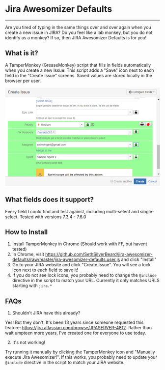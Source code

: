 # Jira Awesomizer Defaults
---------
Are you tired of typing in the same things over and over again when you create a new issue in JIRA?  Do you feel like a lab monkey, but you do not identify as a monkey? If so, then JIRA Awesomizer Defaults is for you!

What is it?
----------------
A TamperMonkey (GreaseMonkey) script that fills in fields automatically when you create a new Issue. This script adds a "Save" icon next to each field in the "Create Issue" screens. Saved values are stored locally in the browser per user. 

![Jira Awesomizer screenshot](img/screenshot.png?raw=true "Screenshot")

What fields does it support?
------------
Every field I could find and test against, including multi-select and single-select. Tested with versions 7.3.4 - 7.6.0

How to Install
------------
1. Install TamperMonkey in Chrome (Should work with FF, but havent tested)
1. In Chrome, visit https://github.com/SethSilverBeard/jira-awesomizer-defaults/raw/master/jira-awesomizer-defaults.user.js and click "Install"
1. Go to your JIRA website and click "Create Issue". You will see a lock icon next to each field to save it!
1. If you do not see lock icons, you probably need to change the `@include` directive in the script to match your URL. Currently it only matches URLS starting with `jira.*`


FAQs
----------
1. Shouldn't JIRA have this already?

Yes! But they don't. It's been 13 years since someone requested this feature: https://jira.atlassian.com/browse/JRASERVER-4812. Rather than wait umpteen more years, I've created one for everyone to use today.

2. It's not working!

Try running it manually by clicking the TamperMonkey icon and "Manually execute Jira Awesomizer!".  If this works, you probably need to update your `@include` directive in the script to match your JIRA website.
